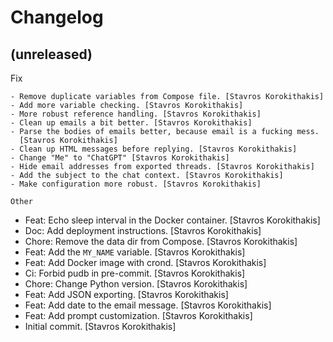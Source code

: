 Changelog
=========


(unreleased)
------------

Fix
~~~
- Remove duplicate variables from Compose file. [Stavros Korokithakis]
- Add more variable checking. [Stavros Korokithakis]
- More robust reference handling. [Stavros Korokithakis]
- Clean up emails a bit better. [Stavros Korokithakis]
- Parse the bodies of emails better, because email is a fucking mess.
  [Stavros Korokithakis]
- Clean up HTML messages before replying. [Stavros Korokithakis]
- Change "Me" to "ChatGPT" [Stavros Korokithakis]
- Hide email addresses from exported threads. [Stavros Korokithakis]
- Add the subject to the chat context. [Stavros Korokithakis]
- Make configuration more robust. [Stavros Korokithakis]

Other
~~~~~
- Feat: Echo sleep interval in the Docker container. [Stavros
  Korokithakis]
- Doc: Add deployment instructions. [Stavros Korokithakis]
- Chore: Remove the data dir from Compose. [Stavros Korokithakis]
- Feat: Add the `MY_NAME` variable. [Stavros Korokithakis]
- Feat: Add Docker image with crond. [Stavros Korokithakis]
- Ci: Forbid pudb in pre-commit. [Stavros Korokithakis]
- Chore: Change Python version. [Stavros Korokithakis]
- Feat: Add JSON exporting. [Stavros Korokithakis]
- Feat: Add date to the email message. [Stavros Korokithakis]
- Feat: Add prompt customization. [Stavros Korokithakis]
- Initial commit. [Stavros Korokithakis]


